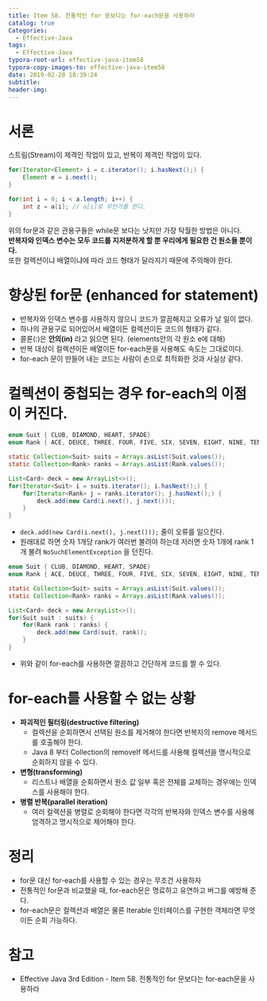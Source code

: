 ```yaml
---
title: Item 58. 전통적인 for 문보다는 for-each문을 사용하라
catalog: true
Categories:
  - Effective-Java
tags:
  - Effective-Java
typora-root-url: effective-java-item58
typora-copy-images-to: effective-java-item58
date: 2019-02-28 18:39:24
subtitle:
header-img:
---
```


# 서론

스트림(Stream)이 제격인 작업이 있고, 반복이 제격인 작업이 있다.   

```java
for(Iterator<Element> i = c.iterator(); i.hasNext();) {
    Element e = i.next();
} 
```

```java
for(int i = 0; i < a.length; i++) {
    int z = a[i]; // a[i]로 무언가를 한다.
}
```

위의 for문과 같은 관용구들은 while문 보다는 낫지만 가장 탁월한 방법은 아니다.  
**반복자와 인덱스 변수는 모두 코드를 지저분하게 할 뿐 우리에게 필요한 건 원소들 뿐이다.**  
또한 컬렉션이냐 배열이냐에 따라 코드 형태가 달라지기 때문에 주의해야 한다.



# 향상된 for문 (enhanced for statement)

* 반복자와 인덱스 변수를 사용하지 않으니 코드가 깔끔해지고 오류가 날 일이 없다.
* 하나의 관용구로 되어있어서 배열이든 컬렉션이든 코드의 형태가 같다.
* 콜론(:)은 **안의(in)** 라고 읽으면 된다. (elements안의 각 원소 e에 대해)
* 반복 대상이 컬렉션이든 배열이든 for-each문을 사용해도 속도는 그대로이다.
* for-each 문이 만들어 내는 코드는 사람이 손으로 최적화한 것과 사실상 같다.



# 컬렉션이 중첩되는 경우 for-each의 이점이 커진다.

```java
enum Suit { CLUB, DIAMOND, HEART, SPADE}
enum Rank { ACE, DEUCE, THREE, FOUR, FIVE, SIX, SEVEN, EIGHT, NINE, TEN, JACK, QUEEN, KING}

static Collection<Suit> suits = Arrays.asList(Suit.values());
static Collection<Rank> ranks = Arrays.asList(Rank.values());

List<Card> deck = new ArrayList<>();
for(Iterator<Suit> i = suits.iterator(); i.hasNext();) {
    for(Iterator<Rank> j = ranks.iterator(); j.hasNext();) {
        deck.add(new Card(i.next(), j.next()));
    }
}
```

* `deck.add(new Card(i.next(), j.next()));` 줄이 오류를 일으킨다.
* 원래대로 하면 숫자 1개당 rank가 여러번 불려야 하는데 저러면 숫자 1개에 rank 1개 불려 `NoSuchElementException` 을 던진다.



```java
enum Suit { CLUB, DIAMOND, HEART, SPADE}
enum Rank { ACE, DEUCE, THREE, FOUR, FIVE, SIX, SEVEN, EIGHT, NINE, TEN, JACK, QUEEN, KING}

static Collection<Suit> suits = Arrays.asList(Suit.values());
static Collection<Rank> ranks = Arrays.asList(Rank.values());

List<Card> deck = new ArrayList<>();
for(Suit suit : suits) {
    for(Rank rank : ranks) {
        deck.add(new Card(suit, rank));   
    }
}
```

* 위와 같이 for-each를 사용하면 깔끔하고 간단하게 코드를 짤 수 있다.



# for-each를 사용할 수 없는 상황

* **파괴적인 필터링(destructive filtering)**
  * 컬렉션을 순회하면서 선택된 원소를 제거해야 한다면 반복자의 remove 메서드를 호출해야 한다.
  * Java 8 부터 Collection의 removeIf 메서드를 사용해 컬렉션을 명시적으로 순회하지 않을 수 있다.
* **변형(transforming)**
  * 리스트나 배열을 순회하면서 원소 값 일부 혹은 전체를 교체하는 경우에는 인덱스를 사용해야 한다.
* **병렬 반복(parallel iteration)**
  * 여러 컬렉션을 병렬로 순회해야 한다면 각각의 반복자와 인덱스 변수를 사용해 엄격하고 명시적으로 제어해야 한다.



# 정리

* for문 대신 for-each를 사용할 수 있는 경우는 무조건 사용하자
* 전통적인 for문과 비교했을 때, for-each문은 명료하고 유연하고 버그를 예방해 준다.
* for-each문은 컬렉션과 배열은 물론 Iterable 인터페이스를 구현한 객체라면 무엇이든 순회 가능하다.



# 참고

* Effective Java 3rd Edition - Item 58. 전통적인 for 문보다는 for-each문을 사용하라

